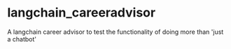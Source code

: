 # langchain_careeradvisor
A langchain career advisor to test the functionality of doing more than 'just a chatbot' 
